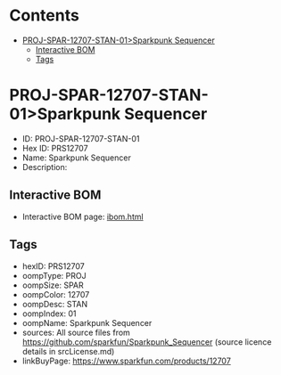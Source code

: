 



Contents
========

* [PROJ-SPAR-12707-STAN-01>Sparkpunk Sequencer](#proj-spar-12707-stan-01sparkpunk-sequencer)
	* [Interactive BOM](#interactive-bom)
	* [Tags](#tags)

# PROJ-SPAR-12707-STAN-01>Sparkpunk Sequencer

- ID: PROJ-SPAR-12707-STAN-01
- Hex ID: PRS12707
- Name: Sparkpunk Sequencer
- Description: 

## Interactive BOM

- Interactive BOM page: [ibom.html](kicad/bom/ibom.html)

## Tags

- hexID: PRS12707
- oompType: PROJ
- oompSize: SPAR
- oompColor: 12707
- oompDesc: STAN
- oompIndex: 01
- oompName: Sparkpunk Sequencer
- sources: All source files from https://github.com/sparkfun/Sparkpunk_Sequencer (source licence details in srcLicense.md)
- linkBuyPage: https://www.sparkfun.com/products/12707

